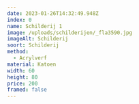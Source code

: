 ```yaml
---
date: 2023-01-26T14:32:49.948Z
index: 0
name: Schilderij 1
image: /uploads/schilderijen/_fla3590.jpg
imageAlt: Schilderij
soort: Schilderij
method:
  - Acrylverf
material: Katoen
width: 60
height: 80
price: 200
framed: false
---
```

